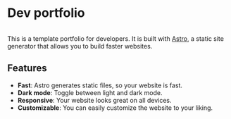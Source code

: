 # Dev portfolio

<p align="center">
  <a href="https://frontmario.dev/">
    <img src="" style="max-width: 100%;">
  </a>
</p>

This is a template portfolio for developers. It is built with [Astro](https://astro.build/), a static site generator that allows you to build faster websites.

## Features

- **Fast**: Astro generates static files, so your website is fast.
- **Dark mode**: Toggle between light and dark mode.
- **Responsive**: Your website looks great on all devices.
- **Customizable**: You can easily customize the website to your liking.
